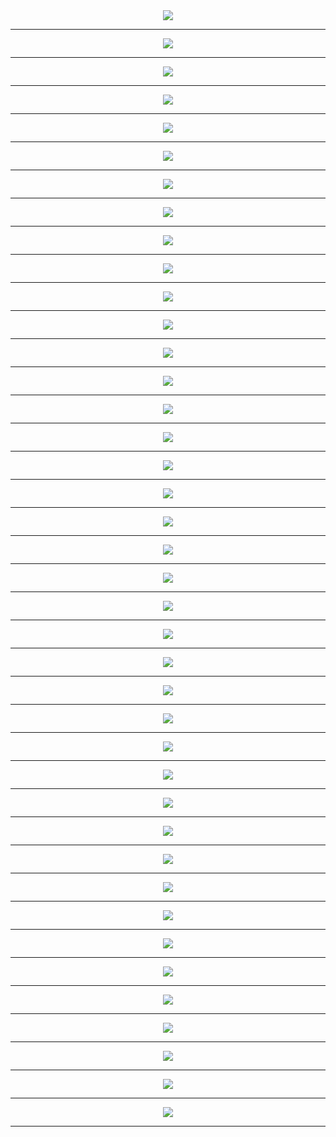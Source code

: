 <div align='center'>
<img src='http://gfw-breaker.win/pdf/zifen/p001.png?ok'/><hr/>
<img src='http://gfw-breaker.win/pdf/zifen/p002.png?ok'/><hr/>
<img src='http://gfw-breaker.win/pdf/zifen/p003.png?ok'/><hr/>
<img src='http://gfw-breaker.win/pdf/zifen/p004.png?ok'/><hr/>
<img src='http://gfw-breaker.win/pdf/zifen/p005.png?ok'/><hr/>
<img src='http://gfw-breaker.win/pdf/zifen/p006.png?ok'/><hr/>
<img src='http://gfw-breaker.win/pdf/zifen/p007.png?ok'/><hr/>
<img src='http://gfw-breaker.win/pdf/zifen/p008.png?ok'/><hr/>
<img src='http://gfw-breaker.win/pdf/zifen/p009.png?ok'/><hr/>
<img src='http://gfw-breaker.win/pdf/zifen/p010.png?ok'/><hr/>
<img src='http://gfw-breaker.win/pdf/zifen/p011.png?ok'/><hr/>
<img src='http://gfw-breaker.win/pdf/zifen/p012.png?ok'/><hr/>
<img src='http://gfw-breaker.win/pdf/zifen/p013.png?ok'/><hr/>
<img src='http://gfw-breaker.win/pdf/zifen/p014.png?ok'/><hr/>
<img src='http://gfw-breaker.win/pdf/zifen/p015.png?ok'/><hr/>
<img src='http://gfw-breaker.win/pdf/zifen/p016.png?ok'/><hr/>
<img src='http://gfw-breaker.win/pdf/zifen/p017.png?ok'/><hr/>
<img src='http://gfw-breaker.win/pdf/zifen/p018.png?ok'/><hr/>
<img src='http://gfw-breaker.win/pdf/zifen/p019.png?ok'/><hr/>
<img src='http://gfw-breaker.win/pdf/zifen/p020.png?ok'/><hr/>
<img src='http://gfw-breaker.win/pdf/zifen/p021.png?ok'/><hr/>
<img src='http://gfw-breaker.win/pdf/zifen/p022.png?ok'/><hr/>
<img src='http://gfw-breaker.win/pdf/zifen/p023.png?ok'/><hr/>
<img src='http://gfw-breaker.win/pdf/zifen/p024.png?ok'/><hr/>
<img src='http://gfw-breaker.win/pdf/zifen/p025.png?ok'/><hr/>
<img src='http://gfw-breaker.win/pdf/zifen/p026.png?ok'/><hr/>
<img src='http://gfw-breaker.win/pdf/zifen/p027.png?ok'/><hr/>
<img src='http://gfw-breaker.win/pdf/zifen/p028.png?ok'/><hr/>
<img src='http://gfw-breaker.win/pdf/zifen/p029.png?ok'/><hr/>
<img src='http://gfw-breaker.win/pdf/zifen/p030.png?ok'/><hr/>
<img src='http://gfw-breaker.win/pdf/zifen/p031.png?ok'/><hr/>
<img src='http://gfw-breaker.win/pdf/zifen/p032.png?ok'/><hr/>
<img src='http://gfw-breaker.win/pdf/zifen/p033.png?ok'/><hr/>
<img src='http://gfw-breaker.win/pdf/zifen/p034.png?ok'/><hr/>
<img src='http://gfw-breaker.win/pdf/zifen/p035.png?ok'/><hr/>
<img src='http://gfw-breaker.win/pdf/zifen/p036.png?ok'/><hr/>
<img src='http://gfw-breaker.win/pdf/zifen/p037.png?ok'/><hr/>
<img src='http://gfw-breaker.win/pdf/zifen/p038.png?ok'/><hr/>
<img src='http://gfw-breaker.win/pdf/zifen/p039.png?ok'/><hr/>
<img src='http://gfw-breaker.win/pdf/zifen/p040.png?ok'/><hr/>
</div>
